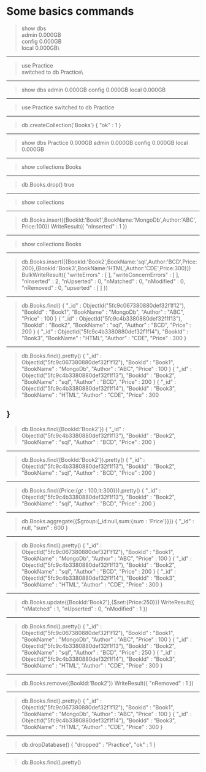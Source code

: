 # Some basics commands

> show dbs\
admin   0.000GB\
config  0.000GB\
local   0.000GB\
---
> use Practice\
switched to db Practice\
---
> show dbs
admin   0.000GB
config  0.000GB
local   0.000GB
---
> use Practice
switched to db Practice
---
> db.createCollection('Books')
{ "ok" : 1 }
---
> show dbs
Practice  0.000GB
admin     0.000GB
config    0.000GB
local     0.000GB
---
> show collections
Books
---
> db.Books.drop()
true
---
> show collections
---
> db.Books.insert({BookId:'Book1',BookName:'MongoDb',Author:'ABC',Price:100})
WriteResult({ "nInserted" : 1 })
---
> show collections
Books
---
> db.Books.insert([{BookId:'Book2',BookName:'sql',Author:'BCD',Price:200},{BookId:'Book3',BookName:'HTML',Author:'CDE',Price:300}])
BulkWriteResult({
        "writeErrors" : [ ],
        "writeConcernErrors" : [ ],
        "nInserted" : 2,
        "nUpserted" : 0,
        "nMatched" : 0,
        "nModified" : 0,
        "nRemoved" : 0,
        "upserted" : [ ]
})
---
> db.Books.find()
{ "_id" : ObjectId("5fc9c067380880def32f1f12"), "BookId" : "Book1", "BookName" : "MongoDb", "Author" : "ABC", "Price" : 100 }
{ "_id" : ObjectId("5fc9c4b3380880def32f1f13"), "BookId" : "Book2", "BookName" : "sql", "Author" : "BCD", "Price" : 200 }
{ "_id" : ObjectId("5fc9c4b3380880def32f1f14"), "BookId" : "Book3", "BookName" : "HTML", "Author" : "CDE", "Price" : 300 }
---
> db.Books.find().pretty()
{
        "_id" : ObjectId("5fc9c067380880def32f1f12"),
        "BookId" : "Book1",
        "BookName" : "MongoDb",
        "Author" : "ABC",
        "Price" : 100
}
{
        "_id" : ObjectId("5fc9c4b3380880def32f1f13"),
        "BookId" : "Book2",
        "BookName" : "sql",
        "Author" : "BCD",
        "Price" : 200
}
{
        "_id" : ObjectId("5fc9c4b3380880def32f1f14"),
        "BookId" : "Book3",
        "BookName" : "HTML",
        "Author" : "CDE",
        "Price" : 300
        
}
---
> db.Books.find({BookId:'Book2'})
{ "_id" : ObjectId("5fc9c4b3380880def32f1f13"), "BookId" : "Book2", "BookName" : "sql", "Author" : "BCD", "Price" : 200 }
---
> db.Books.find({BookId:'Book2'}).pretty()
{
        "_id" : ObjectId("5fc9c4b3380880def32f1f13"),
        "BookId" : "Book2",
        "BookName" : "sql",
        "Author" : "BCD",
        "Price" : 200
}
---
> db.Books.find({Price:{$gt:100,$lt:300}}).pretty()
{
        "_id" : ObjectId("5fc9c4b3380880def32f1f13"),
        "BookId" : "Book2",
        "BookName" : "sql",
        "Author" : "BCD",
        "Price" : 200
}
---
> db.Books.aggregate({$group:{_id:null,sum:{$sum:'$Price'}}})
{ "_id" : null, "sum" : 600 }
---
> db.Books.find().pretty()
{
        "_id" : ObjectId("5fc9c067380880def32f1f12"),
        "BookId" : "Book1",
        "BookName" : "MongoDb",
        "Author" : "ABC",
        "Price" : 100
}
{
        "_id" : ObjectId("5fc9c4b3380880def32f1f13"),
        "BookId" : "Book2",
        "BookName" : "sql",
        "Author" : "BCD",
        "Price" : 200
}
{
        "_id" : ObjectId("5fc9c4b3380880def32f1f14"),
        "BookId" : "Book3",
        "BookName" : "HTML",
        "Author" : "CDE",
        "Price" : 300
}
---
> db.Books.update({BookId:'Book2'},{$set:{Price:250}})
WriteResult({ "nMatched" : 1, "nUpserted" : 0, "nModified" : 1 })
---
> db.Books.find().pretty()
{
        "_id" : ObjectId("5fc9c067380880def32f1f12"),
        "BookId" : "Book1",
        "BookName" : "MongoDb",
        "Author" : "ABC",
        "Price" : 100
}
{
        "_id" : ObjectId("5fc9c4b3380880def32f1f13"),
        "BookId" : "Book2",
        "BookName" : "sql",
        "Author" : "BCD",
        "Price" : 250
}
{
        "_id" : ObjectId("5fc9c4b3380880def32f1f14"),
        "BookId" : "Book3",
        "BookName" : "HTML",
        "Author" : "CDE",
        "Price" : 300
}
---
> db.Books.remove({BookId:'Book2'})
WriteResult({ "nRemoved" : 1 })
---
> db.Books.find().pretty()
{
        "_id" : ObjectId("5fc9c067380880def32f1f12"),
        "BookId" : "Book1",
        "BookName" : "MongoDb",
        "Author" : "ABC",
        "Price" : 100
}
{
        "_id" : ObjectId("5fc9c4b3380880def32f1f14"),
        "BookId" : "Book3",
        "BookName" : "HTML",
        "Author" : "CDE",
        "Price" : 300
}
---
> db.dropDatabase()
{ "dropped" : "Practice", "ok" : 1 }
---
> db.Books.find().pretty()
>